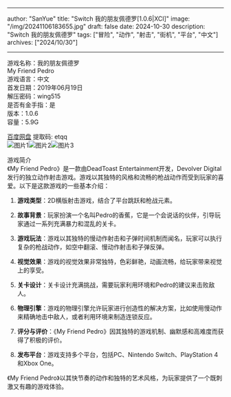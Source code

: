 
---
author: "SanYue"
title: "Switch 我的朋友佩德罗[1.0.6|XCI]"
image: "/img/20241106183655.jpg"
draft: false
date: 2024-10-30
description: "Switch 我的朋友佩德罗"
tags: ["冒险", "动作", "射击", "街机", "平台", "中文"]
archives: ["2024/10/30"]

---

游戏名称：我的朋友佩德罗   
My Friend Pedro    
游戏语言：中文  
首发日期：2019年06月19日  
解压密码：wing515  
是否有金手指：是  
版本：1.0.6   
容量：5.9G

[百度网盘](https://pan.baidu.com/s/1wG9CLj7SaDkw9AQ0p0PxZw) 提取码: etqq  
![图片1](/img/9b0be8.jpg)![图片2](/img/cfd8e6.jpg)![图片3](/img/a3a193.jpg)  

游戏简介  
《My Friend Pedro》是一款由DeadToast Entertainment开发，Devolver Digital发行的独立动作射击游戏。游戏以其独特的风格和流畅的枪战动作而受到玩家的喜爱。以下是这款游戏的一些基本介绍：

1. **游戏类型**：2D横版射击游戏，结合了平台跳跃和枪战元素。

2. **故事背景**：玩家扮演一个名叫Pedro的香蕉，它是一个会说话的伙伴，引导玩家通过一系列充满暴力和混乱的关卡。

3. **游戏玩法**：游戏以其独特的慢动作射击和子弹时间机制而闻名，玩家可以执行复杂的枪战动作，如空中翻滚、慢动作射击和子弹反弹。

4. **视觉效果**：游戏的视觉效果非常独特，色彩鲜艳，动画流畅，给玩家带来视觉上的享受。

5. **关卡设计**：关卡设计充满挑战，需要玩家利用环境和Pedro的建议来击败敌人。

6. **物理引擎**：游戏的物理引擎允许玩家进行创造性的解决方案，比如使用慢动作来精确地击中敌人，或者利用环境来制造连锁反应。

7. **评分与评价**：《My Friend Pedro》因其独特的游戏机制、幽默感和高难度而获得了积极的评价。

8. **发布平台**：游戏支持多个平台，包括PC、Nintendo Switch、PlayStation 4和Xbox One。

《My Friend Pedro》以其快节奏的动作和独特的艺术风格，为玩家提供了一个既刺激又有趣的游戏体验。

